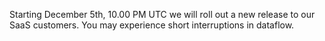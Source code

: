 Starting December 5th, 10.00 PM UTC we will roll out a new release to our SaaS customers. You may experience short interruptions in dataflow.
